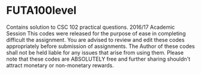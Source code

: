 # FUTA100level
Contains solution to CSC 102 practical questions. 2016/17 Academic Session
This codes were released for the purpose of ease in completing difficult the assignment.
You are advised to review and edit these codes appropriately before submission of assignments.
The Author of these codes shall not be held liable for any issues that arise from using them.
Please note that these codes are ABSOLUTELY free and further sharing shouldn't attract monetary or non-monetary rewards.
